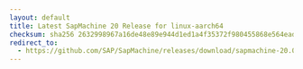 ```yaml
---
layout: default
title: Latest SapMachine 20 Release for linux-aarch64
checksum: sha256 2632998967a16de48e89e944d1ed1a4f35372f980455868e564eadafb207ead1
redirect_to:
  - https://github.com/SAP/SapMachine/releases/download/sapmachine-20.0.2/sapmachine-jdk-20.0.2_linux-aarch64_bin.tar.gz
---
```

